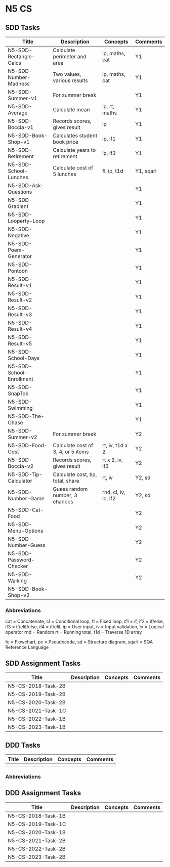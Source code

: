 # N5 CS

## SDD Tasks

| Title                    | Description                        | Concepts             | Comments |
| -----                    | -----------                        | --------             | -------- |
| N5-SDD-Rectangle-Calcs   | Calculate perimeter and area       | ip, maths, cat       | Y1 |
| N5-SDD-Number-Madness    | Two values, various results        | ip, maths, cat       | Y1 |
| N5-SDD-Summer-v1         | For summer break                   |                      | Y1 |
| N5-SDD-Average           | Calculate mean                     | ip, rt, maths        | Y1 |
| N5-SDD-Boccia-v1         | Records scores, gives result       | ip                   | Y1 |
| N5-SDD-Book-Shop-v1      | Calculates student book price      | ip, if1              | Y1 |
| N5-SDD-Retirement        | Calculate years to retirement      | ip, if3              | Y1 |
| N5-SDD-School-Lunches    | Calculate cost of 5 lunches        | fl, ip, t1d          | Y1, sqarl |
| N5-SDD-Ask-Questions     | | | Y1 |
| N5-SDD-Gradient          | | | Y1 |
| N5-SDD-Looperty-Loop     | | | Y1 |
| N5-SDD-Negative          | | | Y1 |
| N5-SDD-Poem-Generator    | | | Y1 |
| N5-SDD-Pontoon           | | | Y1 |
| N5-SDD-Result-v1         | | | Y1 |
| N5-SDD-Result-v2         | | | Y1 |
| N5-SDD-Result-v3         | | | Y1 |
| N5-SDD-Result-v4         | | | Y1 |
| N5-SDD-Result-v5         | | | Y1 |
| N5-SDD-School-Days       | | | Y1 |
| N5-SDD-School-Enrollment | | | Y1 |
| N5-SDD-SnapTok           | | | Y1 |
| N5-SDD-Swimming          | | | Y1 |
| N5-SDD-The-Chase         | | | Y1 |
| N5-SDD-Summer-v2         | For summer break                   |                      | Y2 |
| N5-SDD-Food-Cost         | Calculate cost of 3, 4, or 5 items | rt, iv, t1d x 2      | Y2 |
| N5-SDD-Boccia-v2         | Records scores, gives result       | rt x 2, iv, if3      | Y2 |
| N5-SDD-Tip-Calculator    | Calculate cost, tip, total, share  | rt, iv               | Y2, sd |
| N5-SDD-Number-Game       | Guess random number, 3 chances     | rnd, cl, iv, lo, if2 | Y2, sd |
| N5-SDD-Cat-Food          | | | Y2 |
| N5-SDD-Menu-Options      | | | Y2 |
| N5-SDD-Number-Guess      | | | Y2 |
| N5-SDD-Password-Checker  | | | Y2 |
| N5-SDD-Walking           | | | Y2 |
| N5-SDD-Book-Shop-v2      | | | |

### Abbreviations

cat = Concatenate,
cl = Conditional loop,
fl = Fixed loop,
if1 = if,
if2 = if/else,
if3 = if/elif/else,
if4 = if/elif,
ip = User input,
iv = Input validation,
lo = Logical operator
rnd = Random
rt = Running total,
t1d = Traverse 1D array

fc = Flowchart,
pc = Pseudocode,
sd = Structure diagram,
sqarl = SQA Reference Language

## SDD Assignment Tasks

| Title              | Description | Concepts | Comments |
| -----              | ----------- | -------- | -------- |
| N5-CS-2018-Task-2B | | | |
| N5-CS-2019-Task-2B | | | |
| N5-CS-2020-Task-2B | | | |
| N5-CS-2021-Task-1C | | | |
| N5-CS-2022-Task-1B | | | |
| N5-CS-2023-Task-1B | | | |

## DDD Tasks

| Title         | Description | Concepts | Comments |
| -----         | ----------- | -------- | -------- |
| | | | |

### Abbreviations

## DDD Assignment Tasks

| Title              | Description | Concepts | Comments |
| -----              | ----------- | -------- | -------- |
| N5-CS-2018-Task-1B | | | |
| N5-CS-2019-Task-1C | | | |
| N5-CS-2020-Task-1B | | | |
| N5-CS-2021-Task-2B | | | |
| N5-CS-2022-Task-2B | | | |
| N5-CS-2023-Task-2B | | | |
